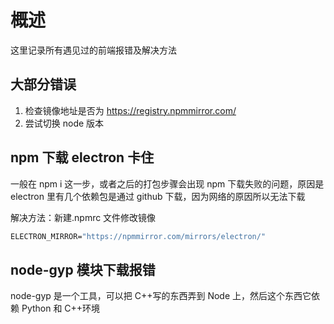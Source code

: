 # 概述

这里记录所有遇见过的前端报错及解决方法

## 大部分错误

1. 检查镜像地址是否为 https://registry.npmmirror.com/
2. 尝试切换 node 版本

## npm 下载 electron 卡住

一般在 npm i 这一步，或者之后的打包步骤会出现 npm 下载失败的问题，原因是 electron 里有几个依赖包是通过 github 下载，因为网络的原因所以无法下载

解决方法：新建.npmrc 文件修改镜像

```cmd
ELECTRON_MIRROR="https://npmmirror.com/mirrors/electron/"
```

## node-gyp 模块下载报错

node-gyp 是一个工具，可以把 C++写的东西弄到 Node 上，然后这个东西它依赖 Python 和 C++环境

